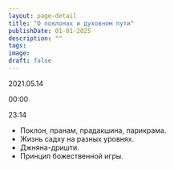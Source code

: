 ```yaml
---
layout: page-detail
title: "О поклонах и духовном пути"
publishDate: 01-01-2025
description: ""
tags:
image:
draft: false
---
```


2021.05.14

00:00 

23:14 

* Поклон, пранам, прадакшина, парикрама.
* Жизнь садху на разных уровнях.
* Джняна-дришти.
* Принцип божественной игры.

  
